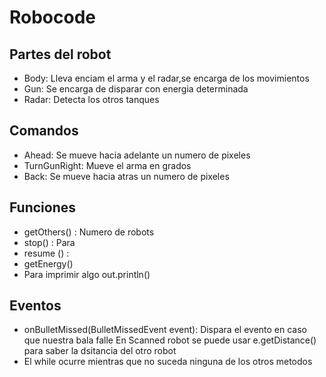 # Robocode
## Partes del robot
- Body: Lleva enciam el arma y el radar,se encarga de los movimientos
- Gun: Se encarga de disparar con energia determinada
- Radar: Detecta los otros tanques

## Comandos
- Ahead: Se mueve hacia adelante un numero de pixeles
- TurnGunRight: Mueve el arma en grados
- Back: Se mueve hacia atras un numero de pixeles

## Funciones
- getOthers() : Numero de robots
- stop() : Para
- resume () : 
- getEnergy()
- Para imprimir algo out.println()

## Eventos
- onBulletMissed(BulletMissedEvent event): Dispara el evento en caso que nuestra bala falle
En Scanned robot se puede usar e.getDistance() para saber la dsitancia del otro robot
- El while ocurre mientras que no suceda ninguna de los otros metodos